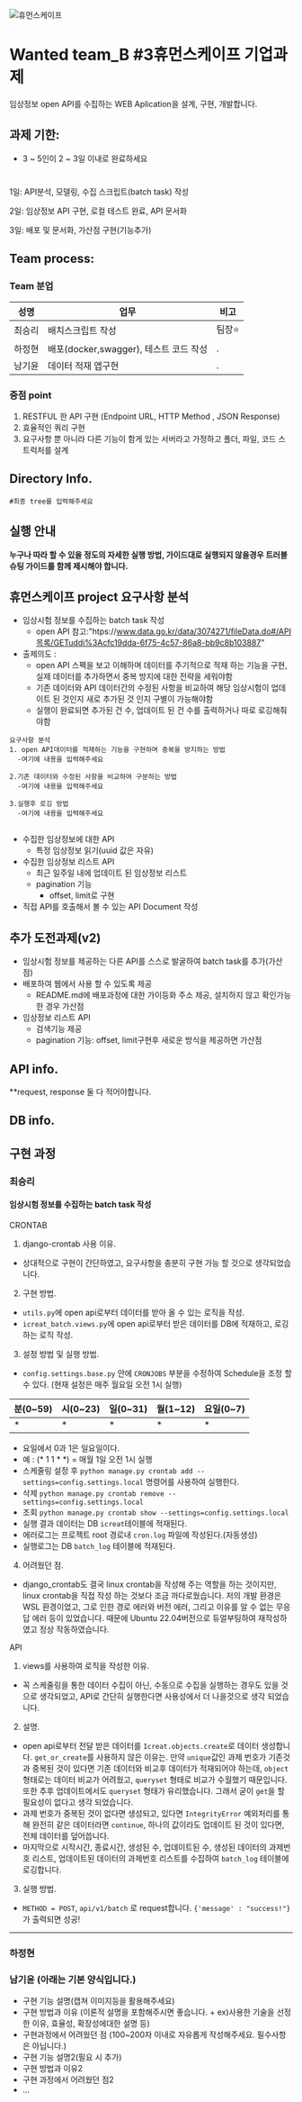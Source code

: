 ![휴먼스케이프](https://user-images.githubusercontent.com/88444944/167796009-9b41d165-46e9-4bcc-b82e-7513e81ad8c8.jpg)


# Wanted team_B #3휴먼스케이프 기업과제  

임상정보 open API를 수집하는 WEB Aplication을 설계, 구현, 개발합니다.

## 과제 기한:
* 3 ~ 5인이 2 ~ 3일 이내로 완료하세요  
#
  1일: API분석, 모델링, 수집 스크립트(batch task) 작성

  2일: 임상정보 API 구현, 로컬 테스트 완료, API 문서화 

  3일: 배포 및 문서화, 가산점 구현(기능추가)

## Team process:

### Team 분업  ###  
  
|성명|업무|비고|
|------|---|---|
|최승리|배치스크립트 작성|팀장⭐ |
|하정현|배포(docker,swagger), 테스트 코드 작성|.|
|남기윤|데이터 적재 앱구현|.|\

### 중점 point

1. RESTFUL 한 API 구현 (Endpoint URL, HTTP Method , JSON Response)
2. 효율적인 쿼리 구현
3. 요구사항 뿐 아니라 다른 기능이 함게 있는 서버라고 가정하고 폴더, 파일, 코드 스트럭처를 설계

## Directory Info.

```
#최종 tree를 입력해주세요
```
## 실행 안내

**누구나 따라 할 수 있을 정도의 자세한 실행 방법, 가이드대로 실행되지 않을경우 트러블 슈팅 가이드를 함께 제시해야 합니다.**

## 휴먼스케이프 project 요구사항 분석

* 임상시험 정보를 수집하는 batch task 작성
  * open API 참고:"htps://www.data.go.kr/data/3074271/fileData.do#/API목록/GETuddi%3Acfc19dda-6f75-4c57-86a8-bb9c8b103887"
* 출제의도 :
  * open API 스펙을 보고 이해하며 데이터를 주기적으로 적재 하는 기능을 구현, 실제 데이터를 추가하면서 중복 방지에 대한 전략을 세워야함
  * 기존 데이터와 API 데이터간의 수정된 사항을 비교하여 해당 임상시험이 업데이트 된 것인지 새로 추가된 것 인지 구별이 가능해야함
  * 실행이 완료되면 추가된 건 수, 업데이트 된 건 수를 출력하거나 따로 로깅해줘야함
```
요구사항 분석
1. open API데이터를 적재하는 기능을 구현하며 중복을 방지하는 방법
  -여기에 내용을 입력해주세요
  
2.기존 데이터와 수정된 사항을 비교하여 구분하는 방법
  -여기에 내용을 입력해주세요
  
3.실행후 로깅 방법
  -여기에 내용을 입력해주세요
  
```
* 수집한 임상정보에 대한 API
  * 특정 임상정보 읽기(uuid 값은 자유)
* 수집한 임상정보 리스트 API
  * 최근 일주일 내에 업데이트 된 임상정보 리스트
  * pagination 기능
    * offset, limit로 구현
* 직접 API를 호출해서 볼 수 있는 API Document 작성
## 추가 도전과제(v2)

  * 임상시험 정보를 제공하는 다른 API를 스스로 발굴하여 batch task를 추가(가산점)
  * 배포하여 웹에서 사용 할 수 있도록 제공
    * README.md에 배포과정에 대한 가이등화 주소 제공, 설치하지 않고 확인가능한 경우 가산점
  * 임상정보 리스트 API
    * 검색기능 제공
    * pagination 기능: offset, limit구현후 새로운 방식을 제공하면 가산점

## API info.
  **request, response 둘 다 적어야합니다.
## DB info.

## 구현 과정

### 최승리
#### 임상시험 정보를 수집하는 batch task 작성
CRONTAB
1. django-crontab 사용 이유.
  * 상대적으로 구현이 간단하였고, 요구사항을 충분히 구현 가능 할 것으로 생각되었습니다.
2. 구현 방법.
  * `utils.py`에 open api로부터 데이터를 받아 올 수 있는 로직을 작성.
  * `icreat_batch.views.py`에 open api로부터 받은 데이터를 DB에 적재하고, 로깅하는 로직 작성.
3. 설정 방법 및 실행 방법.
  * `config.settings.base.py` 안에 `CRONJOBS` 부분을 수정하여 Schedule을 조정 할 수 있다.
  (현재 설정은 매주 월요일 오전 1시 실행)

  |분(0~59)|시(0~23)|일(0~31)|월(1~12)|요일(0~7)|
  |---|---|---|---|---|
  |*|*|*|*|*|

  * 요일에서 0과 1은 일요일이다.
  * 예 : (* 1 1 * *) = 매월 1일 오전 1시 실행
  * 스케줄링 설정 후 `python manage.py crontab add --settings=config.settings.local` 명령어를 사용하여 실행한다.
  * 삭제  `python manage.py crontab remove --settings=config.settings.local`
  * 조회  `python manage.py crontab show --settings=config.settings.local`
  * 실행 결과 데이터는 DB `icreat`테이블에 적재된다.
  * 에러로그는 프로젝트 root 경로내 `cron.log` 파일에 작성된다.(자동생성)
  * 실행로그는 DB `batch_log` 테이블에 적재된다.
4. 어려웠던 점.
* django_crontab도 결국 linux crontab을 작성해 주는 역할을 하는 것이지만, linux crontab을 직접 작성 하는 것보다 조금 까다로웠습니다. 저의 개발 환경은 WSL 환경이었고, 그로 인한 경로 에러와 버전 에러, 그리고 이유를 알 수 없는 무응답 에러 등이 있었습니다. 때문에 Ubuntu 22.04버전으로 듀얼부팅하여 재작성하였고 정상 작동하였습니다.

API
1. views를 사용하여 로직을 작성한 이유.
* 꼭 스케줄링을 통한 데이터 수집이 아닌, 수동으로 수집을 실행하는 경우도 있을 것으로 생각되었고, API로 간단히 실행한다면 사용성에서 더 나을것으로 생각 되었습니다.

2. 설명.
* open api로부터 전달 받은 데이터를 `Icreat.objects.create`로 데이터 생성합니다. `get_or_create`를 사용하지 않은 이유는. 만약 `unique`값인 과제 번호가 기존것과 중복된 것이 있다면 기존 데이터와 비교후 데이터가 적재되어야 하는데, `object` 형태로는 데이터 비교가 어려웠고, `queryset` 형태로 비교가 수월했기 때문입니다. 또한 추후 업데이트에서도 `queryset` 형태가 유리했습니다. 그래서 굳이 `get`을 할 필요성이 없다고 생각 되었습니다.
* 과제 번호가 중복된 것이 없다면 생성되고, 있다면 `IntegrityError` 예외처리를 통해 완전히 같은 데이터라면 `continue`, 하나의 값이라도 업데이트 된 것이 있다면, 전체 데이터를 덮어씁니다.
* 마지막으로 시작시간, 종료시간, 생성된 수, 업데이트된 수, 생성된 데이터의 과제번호 리스트, 업데이트된 데이터의 과제번호 리스트를 수집하여 `batch_log` 테이블에 로깅합니다.

3. 실행 방법.
* `METHOD = POST`, `api/v1/batch` 로 request합니다. `{'message' : "success!"}`가 출력되면 성공!
---
### 하정현
### 남기윤 (아래는 기본 양식입니다.)
  * 구현 기능 설명(캡쳐 이미지등을 활용해주세요)
  * 구현 방법과 이유 (이론적 설명을 포함해주시면 좋습니다. + ex)사용한 기술을 선정한 이유, 효율성, 확장성에대한 설명 등)
  * 구현과정에서 어려웠던 점 (100~200자 이내로 자유롭게 작성해주세요. 필수사항은 아닙니다.)
  * 구현 기능 설명2(필요 시 추가)
  * 구현 방법과 이유2
  * 구현 과정에서 어려웠던 점2
  * ...



